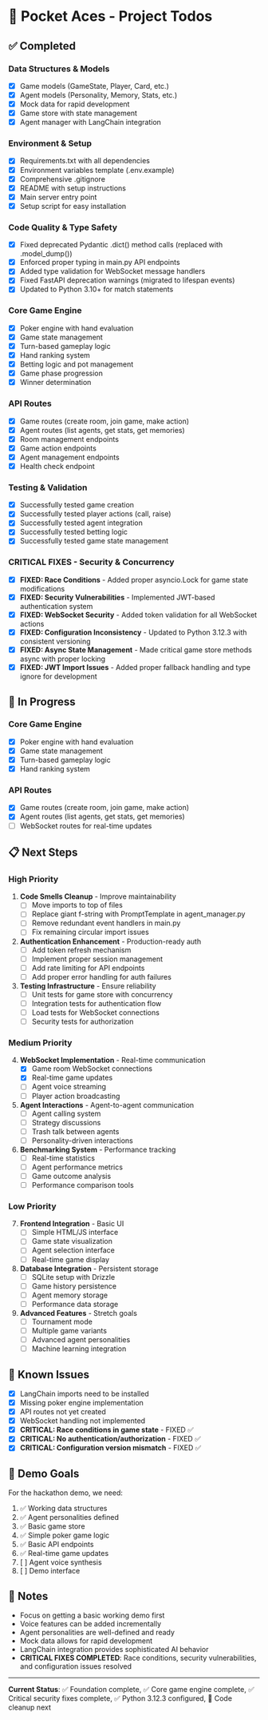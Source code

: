 # 🎯 Pocket Aces - Project Todos

## ✅ Completed

### Data Structures & Models
- [x] Game models (GameState, Player, Card, etc.)
- [x] Agent models (Personality, Memory, Stats, etc.)
- [x] Mock data for rapid development
- [x] Game store with state management
- [x] Agent manager with LangChain integration

### Environment & Setup
- [x] Requirements.txt with all dependencies
- [x] Environment variables template (.env.example)
- [x] Comprehensive .gitignore
- [x] README with setup instructions
- [x] Main server entry point
- [x] Setup script for easy installation

### Code Quality & Type Safety
- [x] Fixed deprecated Pydantic .dict() method calls (replaced with .model_dump())
- [x] Enforced proper typing in main.py API endpoints
- [x] Added type validation for WebSocket message handlers
- [x] Fixed FastAPI deprecation warnings (migrated to lifespan events)
- [x] Updated to Python 3.10+ for match statements

### Core Game Engine
- [x] Poker engine with hand evaluation
- [x] Game state management
- [x] Turn-based gameplay logic
- [x] Hand ranking system
- [x] Betting logic and pot management
- [x] Game phase progression
- [x] Winner determination

### API Routes
- [x] Game routes (create room, join game, make action)
- [x] Agent routes (list agents, get stats, get memories)
- [x] Room management endpoints
- [x] Game action endpoints
- [x] Agent management endpoints
- [x] Health check endpoint

### Testing & Validation
- [x] Successfully tested game creation
- [x] Successfully tested player actions (call, raise)
- [x] Successfully tested agent integration
- [x] Successfully tested betting logic
- [x] Successfully tested game state management

### CRITICAL FIXES - Security & Concurrency
- [x] **FIXED: Race Conditions** - Added proper asyncio.Lock for game state modifications
- [x] **FIXED: Security Vulnerabilities** - Implemented JWT-based authentication system
- [x] **FIXED: WebSocket Security** - Added token validation for all WebSocket actions
- [x] **FIXED: Configuration Inconsistency** - Updated to Python 3.12.3 with consistent versioning
- [x] **FIXED: Async State Management** - Made critical game store methods async with proper locking
- [x] **FIXED: JWT Import Issues** - Added proper fallback handling and type ignore for development

## 🚧 In Progress

### Core Game Engine
- [x] Poker engine with hand evaluation
- [x] Game state management
- [x] Turn-based gameplay logic
- [x] Hand ranking system

### API Routes
- [x] Game routes (create room, join game, make action)
- [x] Agent routes (list agents, get stats, get memories)
- [ ] WebSocket routes for real-time updates

## 📋 Next Steps

### High Priority
1. **Code Smells Cleanup** - Improve maintainability
   - [ ] Move imports to top of files
   - [ ] Replace giant f-string with PromptTemplate in agent_manager.py
   - [ ] Remove redundant event handlers in main.py
   - [ ] Fix remaining circular import issues

2. **Authentication Enhancement** - Production-ready auth
   - [ ] Add token refresh mechanism
   - [ ] Implement proper session management
   - [ ] Add rate limiting for API endpoints
   - [ ] Add proper error handling for auth failures

3. **Testing Infrastructure** - Ensure reliability
   - [ ] Unit tests for game store with concurrency
   - [ ] Integration tests for authentication flow
   - [ ] Load tests for WebSocket connections
   - [ ] Security tests for authorization

### Medium Priority
4. **WebSocket Implementation** - Real-time communication
   - [x] Game room WebSocket connections
   - [x] Real-time game updates
   - [ ] Agent voice streaming
   - [ ] Player action broadcasting

5. **Agent Interactions** - Agent-to-agent communication
   - [ ] Agent calling system
   - [ ] Strategy discussions
   - [ ] Trash talk between agents
   - [ ] Personality-driven interactions

6. **Benchmarking System** - Performance tracking
   - [ ] Real-time statistics
   - [ ] Agent performance metrics
   - [ ] Game outcome analysis
   - [ ] Performance comparison tools

### Low Priority
7. **Frontend Integration** - Basic UI
   - [ ] Simple HTML/JS interface
   - [ ] Game state visualization
   - [ ] Agent selection interface
   - [ ] Real-time game display

8. **Database Integration** - Persistent storage
   - [ ] SQLite setup with Drizzle
   - [ ] Game history persistence
   - [ ] Agent memory storage
   - [ ] Performance data storage

9. **Advanced Features** - Stretch goals
   - [ ] Tournament mode
   - [ ] Multiple game variants
   - [ ] Advanced agent personalities
   - [ ] Machine learning integration

## 🐛 Known Issues

- [x] LangChain imports need to be installed
- [x] Missing poker engine implementation
- [x] API routes not yet created
- [x] WebSocket handling not implemented
- [x] **CRITICAL: Race conditions in game state** - FIXED ✅
- [x] **CRITICAL: No authentication/authorization** - FIXED ✅
- [x] **CRITICAL: Configuration version mismatch** - FIXED ✅

## 🎯 Demo Goals

For the hackathon demo, we need:
1. ✅ Working data structures
2. ✅ Agent personalities defined
3. ✅ Basic game store
4. ✅ Simple poker game logic
5. ✅ Basic API endpoints
6. ✅ Real-time game updates
7. [ ] Agent voice synthesis
8. [ ] Demo interface

## 📝 Notes

- Focus on getting a basic working demo first
- Voice features can be added incrementally
- Agent personalities are well-defined and ready
- Mock data allows for rapid development
- LangChain integration provides sophisticated AI behavior
- **CRITICAL FIXES COMPLETED**: Race conditions, security vulnerabilities, and configuration issues resolved

---

**Current Status**: ✅ Foundation complete, ✅ Core game engine complete, ✅ Critical security fixes complete, ✅ Python 3.12.3 configured, 🚧 Code cleanup next 